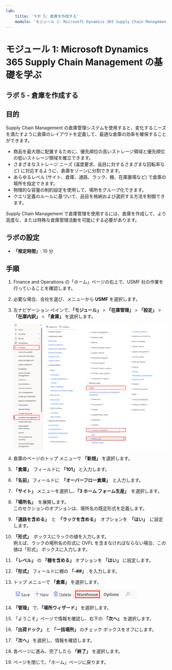 ```yaml
---
lab:
    title: 'ラボ 5: 倉庫を作成する'
    module: 'モジュール 1: Microsoft Dynamics 365 Supply Chain Management の基礎を学ぶ'
---
```


# モジュール 1: Microsoft Dynamics 365 Supply Chain Management の基礎を学ぶ

## ラボ 5 - 倉庫を作成する

## 目的
Supply Chain Management の倉庫管理システムを使用すると、変化するニーズを満たすように倉庫のレイアウトを定義して、最適な倉庫の効率を確保することができます。

- 商品を最大限に配置するために、優先順位の高いストレージ領域と優先順位の低いストレージ領域を確立できます。
- さまざまなストレージ ニーズ (温度要求、品目に対するさまざまな回転率など) に対応するように、倉庫をゾーンに分割できます。
- あらゆるレベル (サイト、倉庫、通路、ラック、棚、在庫置場など) で倉庫の場所を指定できます。
- 物理的な容量の制約設定を使用して、場所をグループ化できます。
- クエリ定義のルールに基づいて、品目を格納および選択する方法を制御できます。

Supply Chain Management で倉庫管理を使用するには、倉庫を作成して、より高度な、または特殊な倉庫管理活動を可能にする必要があります。

## ラボの設定

   - **「推定時間」**: 10 分

## 手順

1. Finance and Operations の「ホーム」ページの右上で、USMF 社の作業を行っていることを確認します。

1. 必要な場合、会社を選び、メニューから **USMF** を選択します。

1. 左ナビゲーション ペインで、**「モジュール」** > **「在庫管理」** > **「設定」** > **「在庫内訳」** > **「倉庫」** を選択します。

    ![倉庫モジュールのナビゲーションを表示するスクリーンショット](./media/lp1-m3-warehouses-module-navigation.png)

1. 倉庫のページのトップ メニューで **「新規」** を選択します。

1. **「倉庫」**　フィールドに **「101」** と入力します。

1. **「名前」** フィールドに　**「オーバーフロー倉庫」**　と入力します。

1. **「サイト」** メニューを選択し、**「3 ホーム フォーム生産」**　を選択します。

1. **「場所名」**　を展開します。  
    このセクションのオプションは、場所名の既定形式を定義します。

1. **「通路を含める」**　と　**「ラックを含める」**　オプションを　**「はい」**　に設定します。

1. **「形式」**　ボックスにラックの値を入力します。  
    例えば、ラックの場所名の形式に OVFL を含まなければならない場合、この値は「形式」 ボックスに入力します。

1. **「レベル」** の **「棚を含める」** オプションを **「はい」** に設定します。

1. **「形式」** フィールドに棚の **「-##」**. を入力します。

1. トップ メニューで **「倉庫」** を選択します。

    ![倉庫メニューオプションが強調表示されているスクリーンショット](./media/lp1-m3-warehouses-menu-option.png)

1. **「管理」** で、**「場所ウィザード」** を選択します。

1. 「ようこそ」ページで情報を確認し、右下の **「次へ」** を選択します。

1. **「出荷ドック」** と **「一括場所」** のチェック ボックスをオフにします。

1. **「次へ」** を選択し、情報を確認します。

1. 各ページに進み、完了したら **「終了」** を選択します。

1. ページを閉じて、「ホーム」ページに戻ります。
